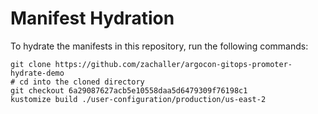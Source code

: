 # Manifest Hydration

To hydrate the manifests in this repository, run the following commands:

```shell
git clone https://github.com/zachaller/argocon-gitops-promoter-hydrate-demo
# cd into the cloned directory
git checkout 6a29087627acb5e10558daa5d6479309f76198c1
kustomize build ./user-configuration/production/us-east-2
```
